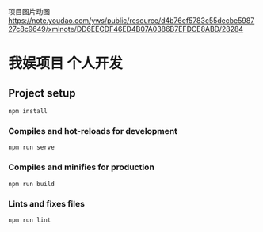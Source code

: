 项目图片动图
https://note.youdao.com/yws/public/resource/d4b76ef5783c55decbe598727c8c9649/xmlnote/DD6EECDF46ED4B07A0386B7EFDCE8ABD/28284
# 我娱项目 个人开发

## Project setup
```
npm install
```

### Compiles and hot-reloads for development
```
npm run serve
```

### Compiles and minifies for production
```
npm run build
```

### Lints and fixes files
```
npm run lint
```
